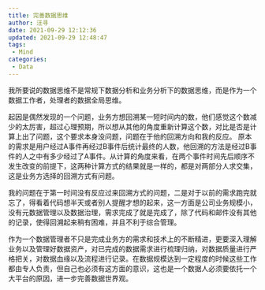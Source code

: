 ```yaml
---
title: 完善数据思维
author: 汪寻
date: 2021-09-29 12:12:36
updated: 2021-09-29 12:48:47
tags:
 - Mind
categories:
 - Data
---
```


我所要说的数据思维不是常规下数据分析和业务分析下的数据思维，而是作为一个数据工作者，处理者的数据全局思维。

<!-- more -->

起因是偶然发现的一个问题，业务方想回溯某一短时间内的数，他们感觉这个数减少的太厉害，超过心理预期，所以想从其他的角度重新计算这个数，对比是否是计算上出了问题，这个要求本身没问题，问题在于他的回溯方向和我的反应。
原本的需求是用户经过A事件再经过B事件后统计最终的人数，他回溯的方法是经过B事件的人之中有多少经过了A事件。从计算的角度来看，在两个事件时间先后顺序不发生改变的前提下，这两种计算方式的结果就是一样的，都是对两部分人求交集，这是业务方选择的回溯方式有问题。

我的问题在于第一时间没有反应过来回溯方式的问题，二是对于以前的需求跑完就忘了，得看着代码想半天或者别人提醒才想的起来，这一方面是公司业务规模小，没有元数据管理以及数据治理，需求完成了就是完成了，除了代码和邮件没有其他的记录，使得回溯起来稍有困难，并且不利于综合管理。

作为一个数据管理者不只是完成业务方的需求和技术上的不断精进，更要深入理解业务以及管理好数据资产，对已完成的数据需求进行梳理归纳，对数据质量进行严格把关，对数据血缘以及流程进行记录。在数据规模达到一定程度的时候这些工作都由专人负责，但自己也必须有这方面的意识，这也是一个数据人必须要依托一个大平台的原因，进一步完善数据世界观。
